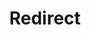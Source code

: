 ﻿---
layout: src/layouts/Redirect.astro
title: Redirect
redirect: https://octopus.com/docs/infrastructure/deployment-targets/dynamic-infrastructure/remove-octopustarget
pubDate:  2023-01-01
navSearch: false
navSitemap: false
navMenu: false
---
